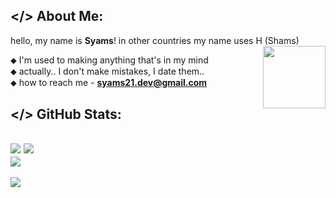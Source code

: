 ## </> About Me:
hello, my name is **Syams**! in other countries my name uses H (Shams)<br>
<img align="right" width="100" src="https://media.tenor.com/voem0bj7Y68AAAAj/idea-mafumafu.gif">

⬥ I'm used to making anything that's in my mind<br>
⬥ actually.. I don't make mistakes, I date them..<br>
⬥ how to reach me -  **syams21.dev@gmail.com**<br>

## </> GitHub Stats:
![](https://github-readme-streak-stats.herokuapp.com/?user=syams21&theme=omni&hide_border=true&card_width=415)
![](https://github-readme-stats.vercel.app/api?username=syams21&theme=omni&hide_border=true&include_all_commits=false&count_private=true&card_width=415)<br/>
![](https://github-readme-stats.vercel.app/api/top-langs/?username=syams21&theme=omni&hide_border=true&include_all_commits=false&count_private=false&layout=compact&card_width=415)
---
[![](https://visitcount.itsvg.in/api?id=syams21&icon=5&color=12)](https://visitcount.itsvg.in)
